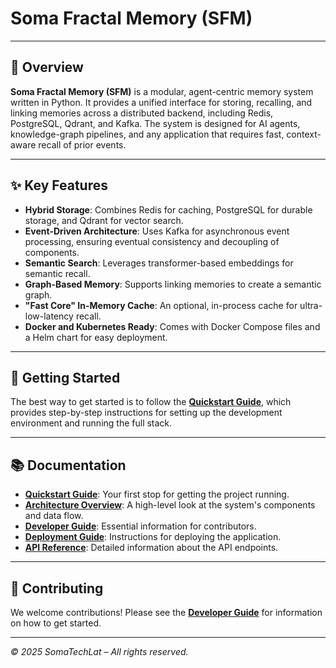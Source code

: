 # Soma Fractal Memory (SFM)

---

## 📖 Overview
**Soma Fractal Memory (SFM)** is a modular, agent-centric memory system written in Python. It provides a unified interface for storing, recalling, and linking memories across a distributed backend, including Redis, PostgreSQL, Qdrant, and Kafka. The system is designed for AI agents, knowledge-graph pipelines, and any application that requires fast, context-aware recall of prior events.

---

## ✨ Key Features
- **Hybrid Storage**: Combines Redis for caching, PostgreSQL for durable storage, and Qdrant for vector search.
- **Event-Driven Architecture**: Uses Kafka for asynchronous event processing, ensuring eventual consistency and decoupling of components.
- **Semantic Search**: Leverages transformer-based embeddings for semantic recall.
- **Graph-Based Memory**: Supports linking memories to create a semantic graph.
- **"Fast Core" In-Memory Cache**: An optional, in-process cache for ultra-low-latency recall.
- **Docker and Kubernetes Ready**: Comes with Docker Compose files and a Helm chart for easy deployment.

---

## 🚀 Getting Started

The best way to get started is to follow the **[Quickstart Guide](docs/QUICKSTART.md)**, which provides step-by-step instructions for setting up the development environment and running the full stack.

---

## 📚 Documentation

- **[Quickstart Guide](docs/QUICKSTART.md)**: Your first stop for getting the project running.
- **[Architecture Overview](docs/ARCHITECTURE.md)**: A high-level look at the system's components and data flow.
- **[Developer Guide](docs/DEVELOPER_GUIDE.md)**: Essential information for contributors.
- **[Deployment Guide](docs/DEPLOYMENT.md)**: Instructions for deploying the application.
- **[API Reference](docs/api.md)**: Detailed information about the API endpoints.

---

## 🤝 Contributing

We welcome contributions! Please see the **[Developer Guide](docs/DEVELOPER_GUIDE.md)** for information on how to get started.

---

*© 2025 SomaTechLat – All rights reserved.*
